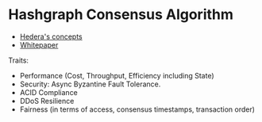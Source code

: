 # Hashgraph Consensus Algorithm

* [Hedera's concepts](https://docs.hedera.com/guides/core-concepts/hashgraph-consensus-algorithms)
* [Whitepaper](https://www.hedera.com/hh_whitepaper_v2.1-20200815.pdf)

Traits:

* Performance (Cost, Throughput, Efficiency including State)
* Security: Async Byzantine Fault Tolerance.
* ACID Compliance
* DDoS Resilience
* Fairness (in terms of access, consensus timestamps, transaction order)